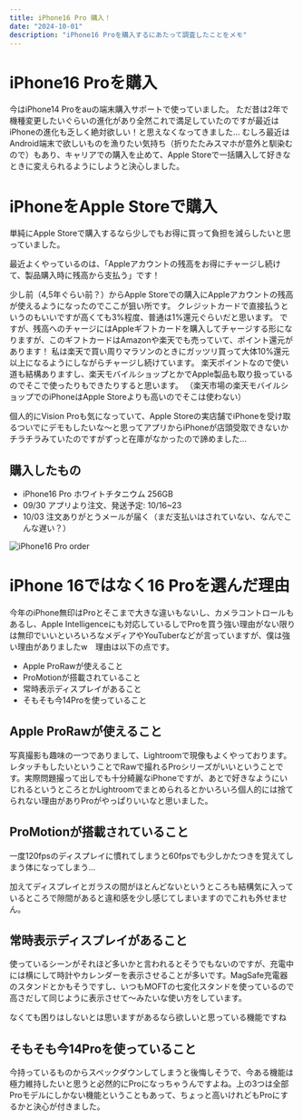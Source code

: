 ```yaml
---
title: iPhone16 Pro 購入！
date: "2024-10-01"
description: "iPhone16 Proを購入するにあたって調査したことをメモ"
---
```


# iPhone16 Proを購入

今はiPhone14 Proをauの端末購入サポートで使っていました。
ただ昔は2年で機種変更したいぐらいの進化があり全然これで満足していたのですが最近はiPhoneの進化も乏しく絶対欲しい！と思えなくなってきました…
むしろ最近はAndroid端末で欲しいものを漁りたい気持ち（折りたたみスマホが意外と馴染むので）もあり、キャリアでの購入を止めて、Apple Storeで一括購入して好きなときに変えられるようにしようと決心しました。

# iPhoneをApple Storeで購入

単純にApple Storeで購入するなら少しでもお得に買って負担を減らしたいと思っていました。

最近よくやっているのは、「Appleアカウントの残高をお得にチャージし続けて、製品購入時に残高から支払う」です！

少し前（4,5年ぐらい前？）からApple Storeでの購入にAppleアカウントの残高が使えるようになったのでここが狙い所です。
クレジットカードで直接払うというのもいいですが高くても3%程度、普通は1%還元ぐらいだと思います。
ですが、残高へのチャージにはAppleギフトカードを購入してチャージする形になりますが、このギフトカードはAmazonや楽天でも売っていて、ポイント還元があります！
私は楽天で買い周りマラソンのときにガッツリ買って大体10%還元以上になるようにしながらチャージし続けています。
楽天ポイントなので使い道も結構ありますし、楽天モバイルショップとかでApple製品も取り扱っているのでそこで使ったりもできたりすると思います。
（楽天市場の楽天モバイルショップでのiPhoneはApple Storeよりも高いのでそこは使わない）

個人的にVision Proも気になっていて、Apple Storeの実店舗でiPhoneを受け取るついでにデモもしたいな～と思ってアプリからiPhoneが店頭受取できないかチラチラみていたのですがずっと在庫がなかったので諦めました…

## 購入したもの

- iPhone16 Pro ホワイトチタニウム 256GB
- 09/30 アプリより注文、発送予定: 10/16~23
- 10/03 注文ありがとうメールが届く（まだ支払いはされていない、なんでこんな遅い？）

![iPhone16 Pro order](/iphone16pro_order.jpeg)

# iPhone 16ではなく16 Proを選んだ理由

今年のiPhone無印はProとそこまで大きな違いもないし、カメラコントロールもあるし、Apple Intelligenceにも対応しているしでProを買う強い理由がない限りは無印でいいといろいろなメディアやYouTuberなどが言っていますが、僕は強い理由がありましたw　理由は以下の点です。

- Apple ProRawが使えること
- ProMotionが搭載されていること
- 常時表示ディスプレイがあること
- そもそも今14Proを使っていること

## Apple ProRawが使えること

写真撮影も趣味の一つでありまして、Lightroomで現像もよくやっております。レタッチもしたいということでRawで撮れるProシリーズがいいということです。実際問題撮って出しでも十分綺麗なiPhoneですが、あとで好きなようにいじれるというところとかLightroomでまとめられるとかいろいろ個人的には捨てられない理由がありProがやっぱりいいなと思いました。

## ProMotionが搭載されていること

一度120fpsのディスプレイに慣れてしまうと60fpsでも少しかたつきを覚えてしまう体になってしまう…

加えてディスプレイとガラスの間がほとんどないというところも結構気に入っているところで隙間があると違和感を少し感じてしまいますのでこれも外せません。

## 常時表示ディスプレイがあること

使っているシーンがそれほど多いかと言われるとそうでもないのですが、充電中には横にして時計やカレンダーを表示させることが多いです。MagSafe充電器のスタンドとかもそうですし、いつもMOFTの七変化スタンドを使っているので高さだして同じように表示させて〜みたいな使い方をしています。

なくても困りはしないとは思いますがあるなら欲しいと思っている機能ですね

## そもそも今14Proを使っていること

今持っているものからスペックダウンしてしまうと後悔しそうで、今ある機能は極力維持したいと思うと必然的にProになっちゃうんですよね。上の3つは全部Proモデルにしかない機能ということもあって、ちょっと高いけれどもProにするかと決心が付きました。

